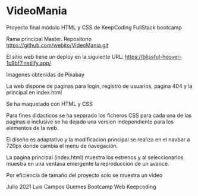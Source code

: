 # VideoMania
 Proyecto final módulo HTML y CSS de KeepCoding FullStack bootcamp

Rama principal Master. 
Repositorio
https://github.com/webito/VideoMania.git

El sitio web tiene un deploy en la siguiente URL:
https://blissful-hoover-1c9bf7.netlify.app/


Imagenes obtenidas de Pixabay

La web dispone de paginas para login, registro de usuarios, pagina 404 y la principal en index.html 

Se ha maquetado con HTML y CSS

Para fines didacticos se ha separado los ficheros CSS para cada una de las paginas e inclusive se ha dejado una version independiente para los elementos de la web.

El diseño es adaptativo y la modificacion principal se realiza en el navbar a 720px donde cambia el menu de navegación.

La pagina principal (index.html) muestra los estrenos y al seleccionarlos muestra en una ventana emergente la reproduccion de un avance.

Por eficiencia de tamaño del proyecto solo se muestra un video



Julio 2021
Luis Campos Guemes
Bootcamp Web 
Keepcoding
